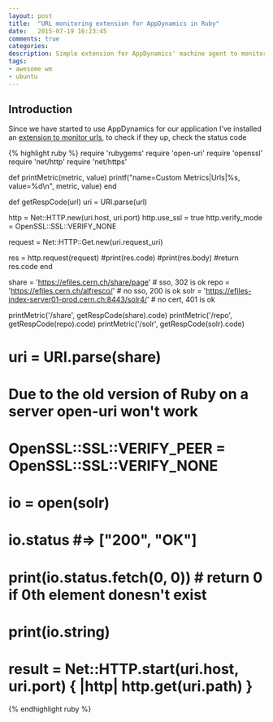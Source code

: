 ```yaml
---
layout: post
title:  "URL monitoring extension for AppDynamics in Ruby"
date:   2015-07-19 16:23:45
comments: true
categories:
description: Simple extension for AppDynamics' machine agent to monitor URL's written in Ruby. 
tags: 
- awesome wm
- ubuntu
---
```


## Introduction

Since we have started to use AppDynamics for our application I've installed an [extension to monitor urls](http://community.appdynamics.com/t5/eXchange-Community-AppDynamics/Url-Monitoring-Extension/idi-p/7992), to check if they up, check the status code


{% highlight ruby %}
require 'rubygems'
require 'open-uri'
require 'openssl'
require 'net/http'
require 'net/https'

def printMetric(metric, value)
    printf("name=Custom Metrics|Urls|%s, value=%d\n", metric, value)
end

def getRespCode(url)
  uri = URI.parse(url)

  http = Net::HTTP.new(uri.host, uri.port)
  http.use_ssl = true
  http.verify_mode = OpenSSL::SSL::VERIFY_NONE

  request = Net::HTTP::Get.new(uri.request_uri)

  res = http.request(request)
  #print(res.code)
  #print(res.body)
  #return res.code
end

share = 'https://efiles.cern.ch/share/page'                     # sso, 302 is ok
repo = 'https://efiles.cern.ch/alfresco/'                       # no sso, 200 is ok
solr = 'https://efiles-index-server01-prod.cern.ch:8443/solr4/' # no cert, 401 is ok

printMetric('/share', getRespCode(share).code)
printMetric('/repo', getRespCode(repo).code)
printMetric('/solr', getRespCode(solr).code)

# uri = URI.parse(share)

# Due to the old version of Ruby on a server open-uri won't work
# OpenSSL::SSL::VERIFY_PEER = OpenSSL::SSL::VERIFY_NONE
# io = open(solr)
# io.status #=> ["200", "OK"]
# print(io.status.fetch(0, 0)) # return 0 if 0th element donesn't exist
# print(io.string)
# result = Net::HTTP.start(uri.host, uri.port) { |http| http.get(uri.path) }
{% endhighlight ruby %}